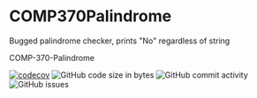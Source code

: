 # COMP370Palindrome
Bugged palindrome checker, prints "No" regardless of string

COMP-370-Palindrome

[![codecov](https://codecov.io/gh/bitmack/COMP370Palindrome/branch/main/graph/badge.svg?token=WbtIUf5hNM)](https://codecov.io/gh/bitmack/COMP370Palindrome)
![GitHub code size in bytes](https://img.shields.io/github/languages/code-size/bitmack/COMP370Palindrome)
![GitHub commit activity](https://img.shields.io/github/commit-activity/w/bitmack/COMP370Palindrome)
![GitHub issues](https://img.shields.io/github/issues/bitmack/COMP370Palindrome)
